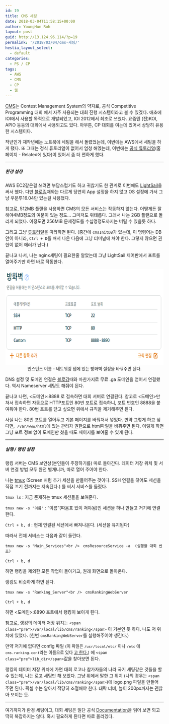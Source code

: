 ```yaml
---
id: 19
title: CMS 세팅
date: 2018-03-04T11:58:15+00:00
author: YoungHun Roh
layout: post
guid: http://13.124.96.114/?p=19
permalink: '/2018/03/04/cms-세팅/'
hestia_layout_select:
  - default
categories:
  - PS / CP
tags:
  - AWS
  - CMS
  - CP
  - 웹
---
```

[CMS](https://cms-dev.github.io/)는 Contest Management System의 약자로, 공식 Competitive Programming 대회 에서 자주 사용되는 대회 진행 시스템이라고 볼 수 있겠다. 애초에 IOI에서 사용할 목적으로 개발되었고, IOI 2012에서 최초로 쓰였다. 요즘엔 (전)KOI, APIO 등등의 대회에서 사용되고도 있다. 아무튼, CP 대회를 여는데 있어서 상당히 유용한 시스템이다.

작년인가 재작년에는 노트북에 세팅을 해서 돌렸었는데, 이번에는 AWS에서 세팅을 하게 됐다. 또 그때는 정식 튜토리얼이 없어서 엄청 해멨는데, 이번에는 [공식 튜토리얼](https://drive.google.com/drive/folders/0B-lFexqGexwdY2ZIbWZsazFnbEk)(홈페이지 - Related에 있다)이 있어서 좀 더 편하게 했다.

* * *

##### 환경 설정

AWS EC2같은걸 쓰려면 부담스럽기도 하고 귀찮기도 한 관계로 이번에도 [LightSail](https://lightsail.aws.amazon.com/)을 써서 했다. 다만 [블로깅](http://13.124.96.114/2018/02/26/%eb%b8%94%eb%a1%9c%ea%b9%85-%ec%9d%bc%ec%a7%80/)때와는 다르게 당연히 App 설정을 하지 않고 OS 설정에 가서 그냥 우분투16.04만 있는걸 사용했다.

참고로, 512MB 플랜을 사용하면 CMS의 모든 서비스는 작동하지 않는다. 어떻게든 잘 해야4MB정도의 여분이 있는 정도&#8230; 그마저도 위태롭다. 그래서 나는 2GB 플랜으로 돌리게 되었다. 이정도면 256MiB 문제정도를 수십명정도까지는 버틸 수 있을듯 하다.

그리고 그냥 [튜토리얼](https://drive.google.com/drive/folders/0B-lFexqGexwdY2ZIbWZsazFnbEk)을 따라하면 된다. (중간에 `cmsInitDB`가 있는데, 이 명령어는 DB안이 아니라, `Ctrl + D`를 쳐서 나온 다음에 그냥 터미널에 쳐야 한다. 그렇지 않으면 권한이 없어 에러가 난다.)

끝나고 나서, 나는 nginx세팅이 필요한줄 알았는데 그냥 LightSail 제어판에서 포트를 열어주기만 하면 바로 작동한다.

<p style="text-align: center;">
  <img class="alignnone size-full wp-image-22 aligncenter" src="/images/2018/Screenshot-from-2018-03-04-11.37.15.png" alt="Lightsail 포트 설정 스샷" width="738" height="304" sizes="(max-width: 738px) 100vw, 738px" /><span style="font-size: 10pt;">인스턴스 이름 - 네트워킹 탭에 있는 방화벽 설정을 바꿔주면 된다.</span>
</p>

DNS 설정 및 도메인 연결은 [블로깅](http://13.124.96.114/2018/02/26/%eb%b8%94%eb%a1%9c%ea%b9%85-%ec%9d%bc%ec%a7%80/)때와 마찬가지로 무료 .ga 도메인을 얻어서 연결했다. 역시 Nameserver 세팅도 해줘야 된다.

끝나고 나면, <도메인>:8888 로 접속하면 대회 서버로 연결된다. 참고로 <도메인>만 쳐서 접속하면 자동으로 HTTP포트인 80번 포트로 접속하니, 포트 번호인 8888을 붙여줘야 한다. 80번 포트를 닫고 싶으면 위에서 규칙을 제거해주면 된다.

사실 나는 80번 포트를 열어두고 기본 페이지를 바꿔쳐서 넣었다. 만약 그렇게 하고 싶다면,  `/var/www/html`에 있는 관리자 권한으로 html파일을 바꿔주면 된다. 이렇게 하면 그냥 포트 정보 없이 도메인만 쳤을 때도 페이지를 보여줄 수 있게 된다.

* * *

##### 실행 / 랭킹 설정

랭킹 서버는 CMS 보안상(본인들이 주장하기를) 따로 돌아간다. 데이터 저장 위치 및 서버 연결 방법 모두 완전 별개니까, 따로 열어 주어야 한다.

나는 [tmux](https://robots.thoughtbot.com/a-tmux-crash-course) (Screen 처럼 추가 세션을 만들어주는 것이다. SSH 연결을 끊어도 세션을 직접 끄기 전까지는 지속된다.) 를 써서 서비스를 돌렸다.

`tmux ls` : 지금 존재하는 tmux 세션들을 보여준다.

`tmux new -s "이름"` : &#8220;이름&#8221;(따옴표 있이 쳐야됨)인 세션을 하나 만들고 거기에 연결한다.

`Ctrl + b, d` : 현재 연결된 세션에서 빠져나온다. (세션을 유지된다)

따라서 전체 서비스는 다음과 같이 돌린다.

`tmux new -s "Main_Services"<br />
` `cmsResourceService -a  (실행할 대회 번호)`
  
`Ctrl + b, d`

하면 랭킹을 제외한 모든 작업이 돌아가고, 원래 화면으로 돌아온다.

랭킹도 비슷하게 하면 된다.

`tmux new -s "Ranking_Server"<br />
` `cmsRankingWebServer`
  
`Ctrl + b, d`

하면 <도메인>:8890 포트에서 랭킹이 보이게 된다.

참고로, 랭킹의 데이터 저장 위치는 <code class="file docutils literal">&lt;span class="pre">/var/local/lib/cms/ranking&lt;/span></code> 이 기본인 듯 하다. 나도 저 위치에 있었다. (한번 `cmsRankingWebServer`를 실행해주어야 생긴다.)

만약 저기에 없다면 config 파일 <span style="font-size: 10pt;">(이 파일은 <code>/usr/local/etc/</code> 이나 <code>/etc</code> 에 <code>cms.ranking.conf</code>라는 이름으로 있다 <a href="https://cms.readthedocs.io/en/v1.3/RankingWebServer.html#configuring-it">고 한다.</a>)</span> 에 <code class="docutils literal">&lt;span class="pre">lib_dir&lt;/span></code>값을 찾아보면 된다.

랭킹의 데이터 저장 위치에 가면 대회 로고나 참가자들의 나라 국기 세팅같은 것들을 할 수 있는데, 나는 로고 세팅만 해 보았다. 그냥 위에서 말한 그 위치 (나의 경우는 <code class="file docutils literal">&lt;span class="pre">/var/local/lib/cms/ranking&lt;/span></code>)에 logo.png 파일을 만들어 주면 된다. 픽셀 수는 알아서 적당히 조절해야 한다. 대략 너비, 높이 200px까지는 괜찮아 보이는 듯.

* * *

여기까지가 환경 세팅이고, 대회 세팅은 일단 공식 [Documentation](https://cms.readthedocs.io/)을 읽어 보면 되고 딱히 복잡하지는 않다. 혹시 필요하게 된다면 따로 올리겠다.

&nbsp;